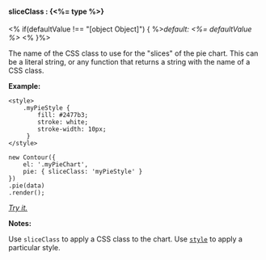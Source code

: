 #### **sliceClass** : {<%= type %>}

<% if(defaultValue !== "[object Object]") { %>*default: <%= defaultValue %>* <% }%>

The name of the CSS class to use for the "slices" of the pie chart. This can be a literal string, or any function that returns a string with the name of a CSS class.

**Example:**

	<style>
		.myPieStyle { 
			fill: #2477b3;
			stroke: white; 
			stroke-width: 10px;
		 }
	</style>

    new Contour({
        el: '.myPieChart',
        pie: { sliceClass: 'myPieStyle' }
    })
    .pie(data)
    .render();

*[Try it.](<%= jsFiddleLink %>)*

**Notes:**

Use `sliceClass` to apply a CSS class to the chart. Use [`style`](#core_config/config.pie.style) to apply a particular style.

